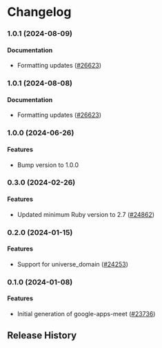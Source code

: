 # Changelog

### 1.0.1 (2024-08-09)

#### Documentation

* Formatting updates ([#26623](https://github.com/googleapis/google-cloud-ruby/issues/26623)) 

### 1.0.1 (2024-08-08)

#### Documentation

* Formatting updates ([#26623](https://github.com/googleapis/google-cloud-ruby/issues/26623)) 

### 1.0.0 (2024-06-26)

#### Features

* Bump version to 1.0.0 

### 0.3.0 (2024-02-26)

#### Features

* Updated minimum Ruby version to 2.7 ([#24862](https://github.com/googleapis/google-cloud-ruby/issues/24862)) 

### 0.2.0 (2024-01-15)

#### Features

* Support for universe_domain ([#24253](https://github.com/googleapis/google-cloud-ruby/issues/24253)) 

### 0.1.0 (2024-01-08)

#### Features

* Initial generation of google-apps-meet ([#23736](https://github.com/googleapis/google-cloud-ruby/issues/23736)) 

## Release History
